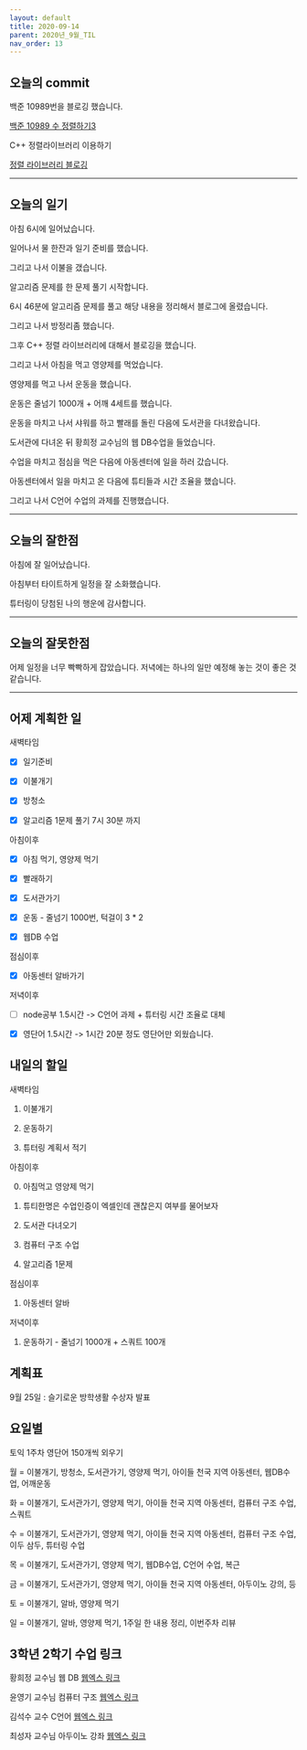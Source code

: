 ```yaml
---
layout: default
title: 2020-09-14
parent: 2020년_9월_TIL
nav_order: 13
---
```


## 오늘의 commit

백준 10989번을 블로깅 했습니다.

[백준 10989 수 정렬하기3](https://c0dewave.github.io/docs/6-Algorithm/020-baek10989/)

C++ 정렬라이브러리 이용하기

[정렬 라이브러리 블로깅](https://c0dewave.github.io/docs/5-Cpp/003-%EC%A0%95%EB%A0%AC%EB%9D%BC%EC%9D%B4%EB%B8%8C%EB%9F%AC%EB%A6%AC/)

---

## 오늘의 일기

아침 6시에 일어났습니다.

일어나서 물 한잔과 일기 준비를 했습니다.

그리고 나서 이불을 갰습니다.

알고리즘 문제를 한 문제 풀기 시작합니다.

6시 46분에 알고리즘 문제를 풀고 해당 내용을 정리해서 블로그에 올렸습니다.

그리고 나서 방정리좀 했습니다.

그후 C++ 정렬 라이브러리에 대해서 블로깅을 했습니다.

그리고 나서 아침을 먹고 영양제를 먹었습니다.

영양제를 먹고 나서 운동을 했습니다.

운동은 줄넘기 1000개 + 어깨 4세트를 했습니다.

운동을 마치고 나서 샤워를 하고 빨래를 돌린 다음에 도서관을 다녀왔습니다.

도서관에 다녀온 뒤 황희정 교수님의 웹 DB수업을 들었습니다.

수업을 마치고 점심을 먹은 다음에 아동센터에 일을 하러 갔습니다.

아동센터에서 일을 마치고 온 다음에 튜티들과 시간 조율을 했습니다.

그리고 나서 C언어 수업의 과제를 진행했습니다.

---

## 오늘의 잘한점

아침에 잘 일어났습니다.

아침부터 타이트하게 일정을 잘 소화했습니다.

튜터링이 당첨된 나의 행운에 감사합니다.

---

## 오늘의 잘못한점

어제 일정을 너무 빡빡하게 잡았습니다. 저녁에는 하나의 일만 예정해 놓는 것이 좋은 것 같습니다.

---

## 어제 계획한 일

새벽타임

- [X] 일기준비

- [X] 이불개기

- [X] 방청소

- [X] 알고리즘 1문제 풀기 7시 30분 까지

아침이후

- [X] 아침 먹기, 영양제 먹기

- [X] 빨래하기

- [X] 도서관가기

- [x] 운동 - 줄넘기 1000번, 턱걸이 3 * 2

- [X] 웹DB 수업

점심이후

- [X] 아동센터 알바가기

저녁이후

- [ ] node공부 1.5시간 -> C언어 과제 + 튜터링 시간 조율로 대체

- [X] 영단어 1.5시간 -> 1시간 20분 정도 영단어만 외웠습니다.

## 내일의 할일

새벽타임

1. 이불개기

2. 운동하기

3. 튜터링 계획서 적기

아침이후

0. 아침먹고 영양제 먹기

1. 튜티한명은 수업인증이 엑셀인데 괜찮은지 여부를 물어보자

2. 도서관 다녀오기

3. 컴퓨터 구조 수업

4. 알고리즘 1문제

점심이후

1. 아동센터 알바

저녁이후

1. 운동하기 - 줄넘기 1000개 + 스쿼트 100개

## 계획표

9월 25일 : 슬기로운 방학생활 수상자 발표

## 요일별

토익 1주차 영단어 150개씩 외우기

월 = 이불개기, 방청소, 도서관가기, 영양제 먹기, 아이들 천국 지역 아동센터, 웹DB수업, 어깨운동

화 = 이불개기, 도서관가기, 영양제 먹기, 아이들 천국 지역 아동센터, 컴퓨터 구조 수업, 스쿼트

수 = 이불개기, 도서관가기, 영양제 먹기, 아이들 천국 지역 아동센터, 컴퓨터 구조 수업, 이두 삼두, 튜터링 수업

목 = 이불개기, 도서관가기, 영양제 먹기, 웹DB수업, C언어 수업, 복근

금 = 이불개기, 도서관가기, 영양제 먹기, 아이들 천국 지역 아동센터, 아두이노 강의, 등

토 = 이불개기, 알바, 영양제 먹기

일 = 이불개기, 알바, 영양제 먹기, 1주일 한 내용 정리, 이번주차 리뷰

## 3학년 2학기 수업 링크

황희정 교수님 웹 DB [웹엑스 링크](https://gachon.webex.com/meet/hwanghj)

윤영기 교수님 컴퓨터 구조 [웹엑스 링크](http://gachon.webex.com/meet/ykyoon)

김석수 교수 C언어 [웹엑스 링크](http://gachon.webex.com/meet/sskim)

최성자 교수님 아두이노 강좌 [웹엑스 링크](https://gachon.webex.com/meet/artchoi0g)
